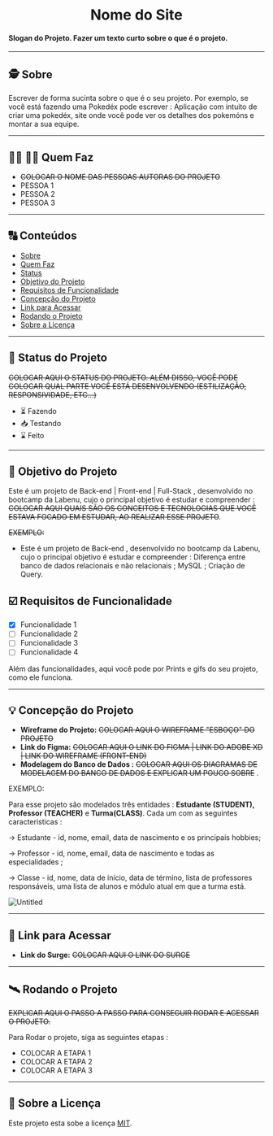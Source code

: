 

<h1 align="center">
     Nome do Site
</h1>

<h4 align="left">
    Slogan do Projeto. Fazer um texto curto sobre o que é o projeto.
</h4>

---

##  🕵  Sobre

Escrever de forma sucinta sobre o que é o seu projeto. Por exemplo, se você está fazendo uma Pokedéx pode escrever : Aplicação com intuito de criar uma pokedéx, site onde você pode ver os detalhes dos pokemóns e montar a sua equipe.

---

##  👩🏽 👨🏾 Quem Faz 

- ~~COLOCAR O NOME DAS PESSOAS AUTORAS DO PROJETO~~
- PESSOA 1
- PESSOA 2
- PESSOA 3

---
##  🔠 Conteúdos

<!--ts-->
   * [Sobre](#sobre)
   * [Quem Faz](#quem-faz)
   * [Status](#status)
   * [Objetivo do Projeto](#objetivo-do-projeto)
   * [Requisitos de Funcionalidade](#requisitos-de-funcionalidade)
   * [Concepção do Projeto](#concepcao-do-projeto)
   * [Link para Acessar](#link-para-acessar)
   * [Rodando o Projeto](#rodando-o-projeto)
   * [Sobre a Licença](#sobre-a-licença)
<!--te-->


---
##  🧭 Status do Projeto

~~COLOCAR AQUI O STATUS DO PROJETO. ALÉM DISSO, VOCÊ PODE COLOCAR QUAL PARTE VOCÊ ESTÁ DESENVOLVENDO (ESTILIZAÇÃO, RESPONSIVIDADE, ETC...)~~

 - ⏳ Fazendo
 - 📥 Testando 
 - ⌛ Feito

---

##  🎯 Objetivo do Projeto

Este é um projeto de Back-end | Front-end | Full-Stack , desenvolvido no bootcamp da Labenu, cujo o principal objetivo é estudar e compreender : ~~COLOCAR AQUI QUAIS SÃO OS CONCEITOS  E TECNOLOGIAS QUE VOCÊ ESTAVA FOCADO EM ESTUDAR, AO REALIZAR ESSE PROJETO~~. 

~~EXEMPLO:~~

- Este é um projeto de Back-end , desenvolvido no bootcamp da Labenu, cujo o principal objetivo é estudar e compreender :  Diferença entre banco de dados relacionais e não relacionais ; MySQL ; Criação de Query.



## ☑️  Requisitos de Funcionalidade

- [x] Funcionalidade 1
- [ ] Funcionalidade 2
- [ ] Funcionalidade 3
- [ ] Funcionalidade 4

Além das funcionalidades, aqui você pode por Prints e gifs do seu projeto, como ele funciona.


---

## 💡 Concepção do Projeto

- **Wireframe do Projeto:** ~~COLOCAR AQUI O WIREFRAME "ESBOÇO" DO PROJETO~~
- **Link do Figma:** ~~COLOCAR AQUI O LINK DO FIGMA | LINK DO ADOBE XD | LINK DO WIREFRAME (FRONT-END)~~
- **Modelagem do Banco de Dados :** ~~COLOCAR AQUI OS DIAGRAMAS DE MODELAGEM DO BANCO DE DADOS E EXPLICAR UM POUCO SOBRE~~ . 

EXEMPLO: 

Para esse projeto são modelados três entidades : **Estudante (STUDENT), Professor (TEACHER)** e **Turma(CLASS)**.  Cada um com as seguintes caracteristicas :

→ Estudante -  id, nome, email, data de nascimento e os principais hobbies;

→ Professor - id, nome, email, data de nascimento e todas as especialidades ;

→ Classe - id, nome, data de início, data de término, lista de professores responsáveis, uma lista de alunos e módulo atual em que a turma está.

![Untitled](https://user-images.githubusercontent.com/52434685/120907206-16eb8700-c636-11eb-936f-d5212a4c5a36.png)


---

## 🔗 Link para Acessar

- **Link do Surge:** ~~COLOCAR AQUI O LINK DO SURGE~~

---


## 🛰 Rodando o Projeto

~~EXPLICAR AQUI O PASSO A PASSO PARA CONSEGUIR RODAR E ACESSAR O PROJETO.~~

Para Rodar o projeto, siga as seguintes etapas :

- COLOCAR A ETAPA 1
- COLOCAR A ETAPA 2
- COLOCAR A ETAPA 3


---

## 📝  Sobre a Licença

Este projeto esta sobe a licença [MIT](./LICENSE).
